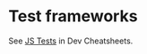# Test frameworks

See [JS Tests](https://michaelcurrin.github.io/dev-cheatsheets/cheatsheets/javascript/general/tests.html) in Dev Cheatsheets.
